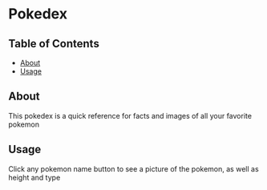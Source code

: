 # Pokedex

## Table of Contents

- [About](#about)
- [Usage](#usage)

## About <a name = "about"></a>

This pokedex is a quick reference for facts and images of all your favorite pokemon

## Usage <a name = "usage"></a>

Click any pokemon name button to see a picture of the pokemon, as well as height and type
